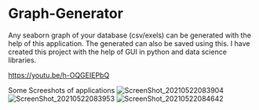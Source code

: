 # Graph-Generator
Any seaborn graph of your database (csv/exels) can be generated with the help of this application. The generated can also be saved using this. I have created this project with the help of GUI in python and data science libraries.


https://youtu.be/h-OQGEIEPbQ

Some Screeshots of applications
![ScreenShot_20210522083904](https://user-images.githubusercontent.com/49563140/119213132-a3e0fd00-bada-11eb-8c6c-f1b7d1a3e6d6.png)
![ScreenShot_20210522083953](https://user-images.githubusercontent.com/49563140/119213144-ad6a6500-bada-11eb-9da6-c087410a4392.png)
![ScreenShot_20210522084642](https://user-images.githubusercontent.com/49563140/119213145-ae9b9200-bada-11eb-8a0e-60efbea86785.png)

